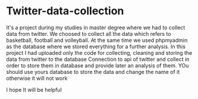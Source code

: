 # Twitter-data-collection
It's a project during my studies in master degree where we had to collect data from twitter. We choosed to collect all the data which refers to basketball,
football and volleyball. At the same time we used phpmyadmin as the database where we stored everything for a further analysis. 
In this project I had uploaded only the code for collecting, cleaning and storing the data from twitter to the database
Connection to api of twitter and collect in order to store them in database and provide later an analysis of them.
YOu should use yours database to store the data and change the name of it otherwise it will not work


I hope It will be helpful
